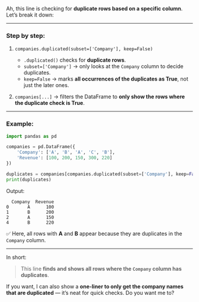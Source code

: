 Ah, this line is checking for **duplicate rows based on a specific column**. Let’s break it down:

---

### Step by step:

1. `companies.duplicated(subset=['Company'], keep=False)`

   * `.duplicated()` checks for **duplicate rows**.
   * `subset=['Company']` → only looks at the `Company` column to decide duplicates.
   * `keep=False` → marks **all occurrences of the duplicates as True**, not just the later ones.

2. `companies[...]` → filters the DataFrame to **only show the rows where the duplicate check is True**.

---

### Example:

```python
import pandas as pd

companies = pd.DataFrame({
    'Company': ['A', 'B', 'A', 'C', 'B'],
    'Revenue': [100, 200, 150, 300, 220]
})

duplicates = companies[companies.duplicated(subset=['Company'], keep=False)]
print(duplicates)
```

Output:

```
  Company  Revenue
0       A      100
1       B      200
2       A      150
4       B      220
```

✅ Here, all rows with **A** and **B** appear because they are duplicates in the `Company` column.

---

In short:

> This line **finds and shows all rows where the `Company` column has duplicates**.

If you want, I can also show a **one-liner to only get the company names that are duplicated** — it’s neat for quick checks. Do you want me to?
